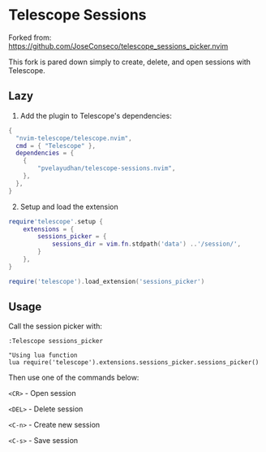 # Telescope Sessions

Forked from: https://github.com/JoseConseco/telescope_sessions_picker.nvim

This fork is pared down simply to create, delete, and open sessions with Telescope.

## Lazy

1. Add the plugin to Telescope's dependencies:

```lua
{
  "nvim-telescope/telescope.nvim",
  cmd = { "Telescope" },
  dependencies = {
    {
        "pvelayudhan/telescope-sessions.nvim",
    },
  },
}
```

2. Setup and load the extension

```lua
require'telescope'.setup {
    extensions = {
        sessions_picker = {
            sessions_dir = vim.fn.stdpath('data') ..'/session/',
        }
    },
}

require('telescope').load_extension('sessions_picker')
```

## Usage

Call the session picker with:

```viml
:Telescope sessions_picker

"Using lua function
lua require('telescope').extensions.sessions_picker.sessions_picker()
```

Then use one of the commands below:

`<CR>` - Open session

`<DEL>` - Delete session

`<C-n>` - Create new session

`<C-s>` - Save session
